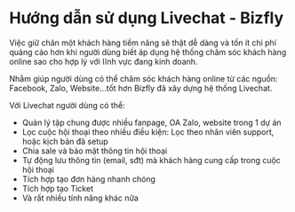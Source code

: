# Hướng dẫn sử dụng Livechat - Bizfly 


Việc giữ chân một khách hàng tiềm năng sẽ thật dễ dàng và tốn ít chi phí quảng cáo hơn khi người dùng biết áp dụng hệ thống chăm sóc khách hàng online sao cho hợp lý với lĩnh vực đang kinh doanh.

Nhằm giúp người dùng có thể chăm sóc khách hàng online từ các nguồn: Facebook, Zalo, Website...tốt hơn Bizfly đã xây dựng hệ thống Livechat. 

Với Livechat người dùng có thể:

-  Quản lý tập chung được nhiều fanpage, OA Zalo, website trong 1 dự án 
-  Lọc cuộc hội thoại theo nhiều điều kiện: Lọc theo nhân viên support, hoặc kịch bản đã setup
-  Chia sale và bảo mật thông tin hội thoại 
-  Tự động lưu thông tin (email, sđt) mà khách hàng cung cấp trong cuộc hội thoại
-  Tích hợp tạo đơn hàng nhanh chóng
-  Tích hợp tạo Ticket
-  Và rất nhiều tính năng khác nữa



